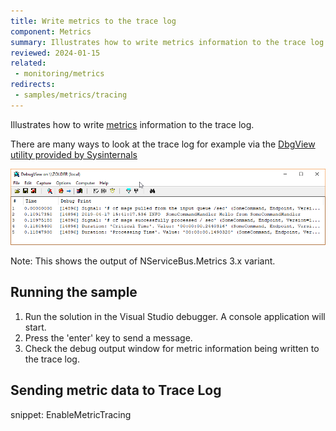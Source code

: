 ```yaml
---
title: Write metrics to the trace log
component: Metrics
summary: Illustrates how to write metrics information to the trace log.
reviewed: 2024-01-15
related:
 - monitoring/metrics
redirects:
 - samples/metrics/tracing
---
```


Illustrates how to write [metrics](/monitoring/metrics) information to the trace log.

There are many ways to look at the trace log for example via the [DbgView utility provided by Sysinternals](https://docs.microsoft.com/en-us/sysinternals/downloads/debugview)

![DbgView by Sysinternals](dbgview.png)

Note: This shows the output of NServiceBus.Metrics 3.x variant.

## Running the sample

 1. Run the solution in the Visual Studio debugger. A console application will start.
 1. Press the 'enter' key to send a message.
 1. Check the debug output window for metric information being written to the trace log.

## Sending metric data to Trace Log

snippet: EnableMetricTracing
